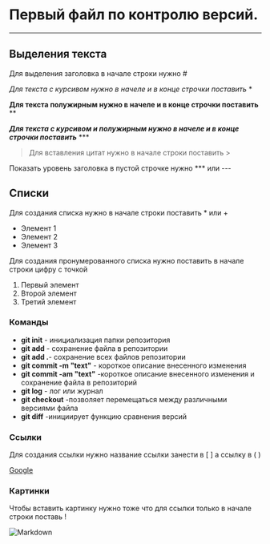 # Первый файл по контролю версий.

***

## Выделения текста

Для выделения заголовка в начале строки нужно #

  *Для текста с курсивом нужно в начеле и в конце строчки поставить* *

**Для текста полужирным нужно в начеле и в конце строчки поставить** **

***Для текста с курсивом и полужирным нужно в начеле и в конце строчки поставить*** ***

>Для вставления цитат нужно в начале строки поставить >

Показать уровень заголовка в пустой строчке нужно *** или ---


## Списки

Для создания списка нужно в начале строки поставить * или +

* Элемент 1
* Элемент 2
* Элемент 3

Для создания пронумерованного списка нужно поставить в начале строки цифру с точкой

1. Первый элемент
2. Второй элемент
3. Третий элемент

### Команды

+ **git init** - инициализация папки репозитория
+ **git add** - сохранение файла в репозитории
+ **git add .**- сохранение всех файлов репозитории
+ **git commit -m "text"** - короткое описание внесенного изменения
+ **git commit -am "text"** -короткое описание внесенного изменения и сохранение файла в репозиторий
+ **git log** - лог или журнал
+ **git checkout** -позволяет перемещаться между различными версиями файла
+ **git diff** -инициирует функцию сравнения версий 

### Ссылки

Для создания ссылки нужно название ссылки занести в [ ] а ссылку в ( )

[Google](http://google.com)


### Картинки

Чтобы вставить картинку нужно тоже что для ссылки только в начале строки поставь !

![Markdown](https://www.markdownguide.org/assets/images/markdown-guide-og.jpg)

